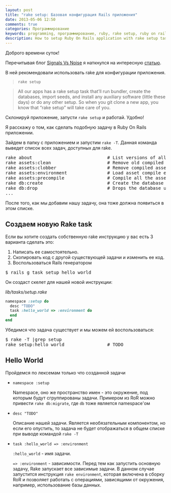 ```yaml
---
layout: post
title: "rake setup: Базовая конфигурация Rails приложения"
date: 2013-05-06 12:50
comments: true
categories: Программирование
keywords: programming, программирование, ruby, rake setup, ruby on rails, rake, rails, rails setup, rails4
description: How to setup Ruby On Rails application with rake setup task
---
```

Доброго времени суток!

Перечитывая блог [Signals Vs Noise](http://37signals.com/svn) я наткнулся на интересную [статью](http://37signals.com/svn/posts/2998-setting-up-a-new-machine-for-ruby-development).

В ней рекомендовали использовать rake для конфигурации приложения.

> `rake setup`

> All our apps has a rake setup task that’ll run bundler,
> create the databases, import seeds, and install any auxiliary
> software (little these days) or do any other setup. So when you git
> clone a new app, you know that “rake setup” will take care of you.

Склонируй приложение, запусти `rake setup` и работай. Удобно!

Я расскажу о том, как сделать подобную задачу в Ruby On Rails приложении.
<!-- more -->


Зайдем в папку с приложением и запустим  ```rake -T```. Данная команда выведет список всех задач, доступных для rake.

<pre>
rake about                            # List versions of all Rails frameworks and the environment
rake assets:clean                     # Remove old compiled assets
rake assets:clobber                   # Remove compiled assets
rake assets:environment               # Load asset compile environment
rake assets:precompile                # Compile all the assets named in config.assets.precompile
rake db:create                        # Create the database from DATABASE_URL or config/database.yml for the current Rails.env (use db:create:all to create all dbs in the config)
rake db:drop                          # Drops the database using DATABASE_URL or the current Rails.env (use db:drop:all to drop all databases)
...
</pre>

После того, как мы добавим нашу задачу, она тоже должна появиться в этом списке.

## Создаем новую Rake task

Если вы хотите создать собственную rake инструкцию у вас есть 3 варианта сделать это:

1. Написать ее самостоятельно.
2. Скопировать код с другой существующей задачи и изменить ее код.
3. Воспользоваться Rails генератором

<pre>
$ rails g task setup hello_world
</pre>

Он создаст скелет для нашей новой инструкции:

*lib/tasks/setup.rake*
``` ruby
namespace :setup do
  desc "TODO"
  task :hello_world => :environment do
  end
end
```

Убедимся что задача существует и мы можем ей воспользоваться:
<pre>
$ rake -T |grep setup
rake setup:hello_world                # TODO
</pre>

## Hello World

Пройдемся по лексемам только что созданной задачи

* ```namespace :setup```

  Namespace, оно же пространство имен - это окружение, под которым будут сгруппированы задачи.
  Примером из RoR можно привести ```rake db:migrate```, где ```db``` тоже является namespace'ом

* ```desc "TODO"```

  Описание нашей задачи. Является необязательным компонентом, но если его опустить, то задача не будет отображаться в общем списке при выводе командой ```rake -T```

* ```task :hello_world => :environment```

  ```:hello_world``` - имя задачи.

  ```=> :environment``` - зависимости. Перед тем как запустить основную задачу, Rake запускает все зависимые задачи. В данном случае запустится инструкция ```rake environment```,
   которая включена в сборку RoR и позволяет работать с операциями, зависящими от окружения, например, использование базы данных.





